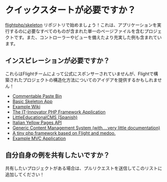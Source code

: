 # クイックスタートが必要ですか？

[flightphp/skeleton](https://github.com/flightphp/skeleton) リポジトリで始めましょう！これは、アプリケーションを実行するのに必要なすべてのものが含まれた単一のページファイルを含むプロジェクトです。また、コントローラーやビューを備えたより充実した例も含まれています。

## インスピレーションが必要ですか？

これらはFlightチームによって公式にスポンサーされていませんが、Flightで構築されたプロジェクトの構造化方法についてのアイデアを提供するかもしれません！

- [Commentable Paste Bin](https://github.com/n0nag0n/commie2)
- [Basic Skeleton App](https://github.com/markhughes/flight-skeleton)
- [Example Wiki](https://github.com/Skayo/FlightWiki)
- [The IT-Innovator PHP Framework Application](https://github.com/itinnovator/myphp-app)
- [LittleEducationalCMS (Spanish)](https://github.com/casgin/LittleEducationalCMS)
- [Italian Yellow Pages API](https://github.com/chiccomagnus/PGAPI)
- [Generic Content Management System (with....very little documentation)](https://github.com/recepuncu/cms)
- [A tiny php framework based on Flight and medoo.](https://github.com/ycrao/tinyme)
- [Example MVC Application](https://github.com/paddypei/Flight-MVC)

## 自分自身の例を共有したいですか？

共有したいプロジェクトがある場合は、プルリクエストを送信してこのリストに追加してください！